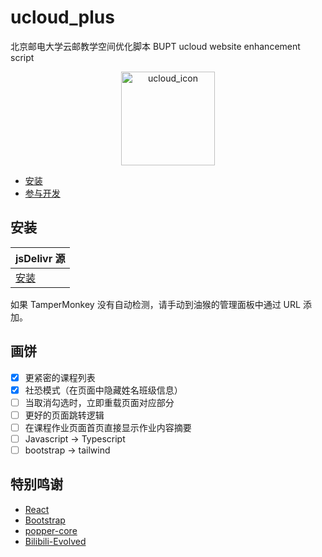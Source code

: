 # ucloud_plus

北京邮电大学云邮教学空间优化脚本
BUPT ucloud website enhancement script

<div align="center"><img id="ucloud_icon" width="150" alt="ucloud_icon" src="https://ucloud.bupt.edu.cn/favicon.ico"></div>

- [安装](#安装)
- [参与开发](./docs/contribution.md)

## 安装

| jsDelivr 源                                                                          |
|-------------------------------------------------------------------------------------|
| [安装](https://fastly.jsdelivr.net/gh/5upernova-heng/ucloud_plus@master/dist/main.js) |

如果 TamperMonkey 没有自动检测，请手动到油猴的管理面板中通过 URL 添加。

## 画饼

- [x] 更紧密的课程列表
- [x] 社恐模式（在页面中隐藏姓名班级信息）
- [ ] 当取消勾选时，立即重载页面对应部分
- [ ] 更好的页面跳转逻辑
- [ ] 在课程作业页面首页直接显示作业内容摘要
- [ ] Javascript -> Typescript
- [ ] bootstrap -> tailwind

## 特别鸣谢

- [React](https://react.dev/)
- [Bootstrap](https://getbootstrap.com/)
- [popper-core](https://github.com/popperjs/popper-core)
- [Bilibili-Evolved](https://github.com/the1812/Bilibili-Evolved)
